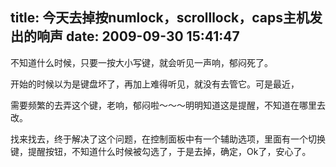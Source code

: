 title: 今天去掉按numlock，scrolllock，caps主机发出的响声
date: 2009-09-30 15:41:47
---

<p>不知道什么时候，只要一按大小写键，就会听见一声响，郁闷死了。</p>
<p>开始的时候以为是键盘坏了，再加上难得听见，就没有去管它。可是最近，</p>
<p>需要频繁的去弄这个键，老响，郁闷啦～～～明明知道这是提醒，不知道在哪里去改。</p>
<p>找来找去，终于解决了这个问题，在控制面板中有一个辅助选项，里面有一个切换键，提醒按钮，不知道什么时候被勾选了，于是去掉，确定，Ok了，安心了。</p>